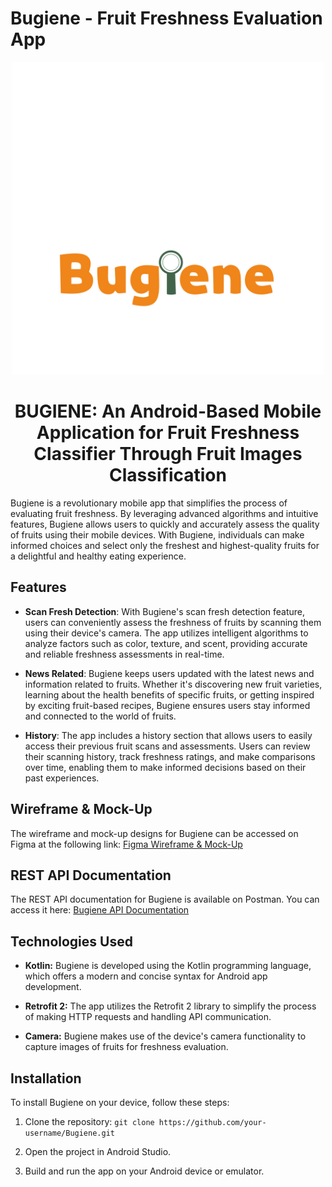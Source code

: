 # Bugiene - Fruit Freshness Evaluation App

<p align="center">
  <img width="500" src="https://raw.githubusercontent.com/Bugiene/Bugiene-app/master/assets/text-hijau.svg">
</p>
<h1 align="center">BUGIENE: An Android-Based Mobile Application for Fruit Freshness Classifier Through Fruit Images Classification</h1>

Bugiene is a revolutionary mobile app that simplifies the process of evaluating fruit freshness. By leveraging advanced algorithms and intuitive features, Bugiene allows users to quickly and accurately assess the quality of fruits using their mobile devices. With Bugiene, individuals can make informed choices and select only the freshest and highest-quality fruits for a delightful and healthy eating experience.

## Features

-   **Scan Fresh Detection**: With Bugiene's scan fresh detection feature, users can conveniently assess the freshness of fruits by scanning them using their device's camera. The app utilizes intelligent algorithms to analyze factors such as color, texture, and scent, providing accurate and reliable freshness assessments in real-time.
    
-   **News Related**: Bugiene keeps users updated with the latest news and information related to fruits. Whether it's discovering new fruit varieties, learning about the health benefits of specific fruits, or getting inspired by exciting fruit-based recipes, Bugiene ensures users stay informed and connected to the world of fruits.
    
-   **History**: The app includes a history section that allows users to easily access their previous fruit scans and assessments. Users can review their scanning history, track freshness ratings, and make comparisons over time, enabling them to make informed decisions based on their past experiences.
    

## Wireframe & Mock-Up

The wireframe and mock-up designs for Bugiene can be accessed on Figma at the following link: [Figma Wireframe & Mock-Up](https://www.figma.com/file/WdskoPJdzXUjC1npEYWwYr/Capstone?type=design&node-id=0%3A1&t=RW8zO8jGKZFqUnAI-1)

## REST API Documentation

The REST API documentation for Bugiene is available on Postman. You can access it here: [Bugiene API Documentation](https://documenter.getpostman.com/view/16094197/2s93sc5t7S)

## Technologies Used

-   **Kotlin:** Bugiene is developed using the Kotlin programming language, which offers a modern and concise syntax for Android app development.
    
-   **Retrofit 2:** The app utilizes the Retrofit 2 library to simplify the process of making HTTP requests and handling API communication.
    
-   **Camera:** Bugiene makes use of the device's camera functionality to capture images of fruits for freshness evaluation.
    

## Installation

To install Bugiene on your device, follow these steps:

1.  Clone the repository: `git clone https://github.com/your-username/Bugiene.git`
    
2.  Open the project in Android Studio.
    
3.  Build and run the app on your Android device or emulator.